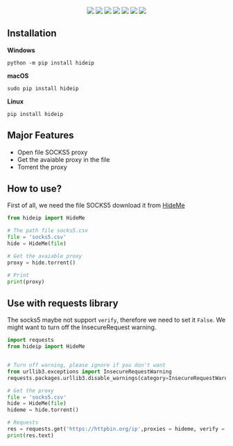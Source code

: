 <p align="center">
<img src="https://raw.githubusercontent.com/tquangsdh20/hideip/main/.github/logo.gif">
<img src="https://github.com/tquangsdh20/hideip/actions/workflows/github-build.yml/badge.svg?style=plastic"> <a href="https://app.codecov.io/gh/tquangsdh20/hideip/blob/6ad7e9708f36c63f003c5fd6b1d2c763da50703d/hideip/hideip.py"><img src="https://codecov.io/gh/tquangsdh20/hideip/branch/main/graphs/badge.svg?branch=main"></a> <img src="https://img.shields.io/github/license/tquangsdh20/hideip"> <img src = "https://img.shields.io/pypi/pyversions/memrise"> <img src="https://img.shields.io/pypi/implementation/text2ipa"> <img src="https://img.shields.io/badge/author-tquangsdh20-orange">
</p>

## Installation

**Windows**
```
python -m pip install hideip
```

**macOS**
```
sudo pip install hideip
```

**Linux**
```
pip install hideip
```

## Major Features

- Open file SOCKS5 proxy
- Get the avaiable proxy in the file
- Torrent the proxy

## How to use?

First of all, we need the file SOCKS5 download it from [HideMe](https://hideip.me/en/proxy/socks5list)

```python
from hideip import HideMe

# The path file socks5.csv
file = 'socks5.csv'
hide = HideMe(file)

# Get the avaiable proxy
proxy = hide.torrent()

# Print 
print(proxy)

```

## Use with requests library

The socks5 maybe not support `verify`, therefore we need to set it `False`. We might want to turn off the InsecureRequest warning. 

```python
import requests
from hideip import HideMe


# Turn off warning, please ignore if you don't want
from urllib3.exceptions import InsecureRequestWarning
requests.packages.urllib3.disable_warnings(category=InsecureRequestWarning)

# Get the proxy
file = 'socks5.csv'
hide = HideMe(file)
hideme = hide.torrent()

# Requests
res = requests.get('https://httpbin.org/ip',proxies = hideme, verify = False, timeout = 2)
print(res.text)

```
